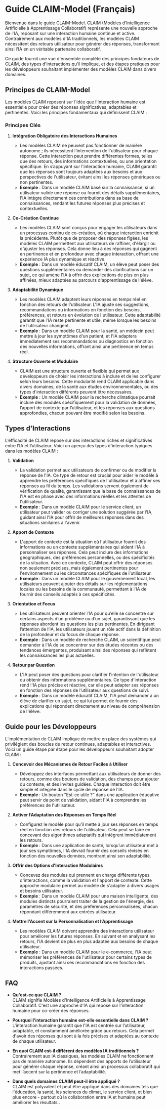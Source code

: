 # Guide CLAIM-Model (Français)

Bienvenue dans le guide CLAIM-Model. CLAIM (Modèles d'Intelligence Artificielle à Apprentissage Collaboratif) représente une nouvelle approche de l'IA, reposant sur une interaction humaine continue et active. Contrairement aux modèles d'IA traditionnels, les modèles CLAIM nécessitent des retours utilisateur pour générer des réponses, transformant ainsi l'IA en un véritable partenaire collaboratif.

Ce guide fournit une vue d'ensemble complète des principes fondateurs de CLAIM, des types d'interactions qu'il implique, et des étapes pratiques pour les développeurs souhaitant implémenter des modèles CLAIM dans divers domaines.

## Principes de CLAIM-Model

Les modèles CLAIM reposent sur l'idée que l'interaction humaine est essentielle pour créer des réponses significatives, adaptables et pertinentes. Voici les principes fondamentaux qui définissent CLAIM :

### Principes Clés

1. **Intégration Obligatoire des Interactions Humaines**
   - Les modèles CLAIM ne peuvent pas fonctionner de manière autonome ; ils nécessitent l'intervention de l'utilisateur pour chaque réponse. Cette interaction peut prendre différentes formes, telles que des retours, des informations contextuelles, ou une orientation spécifique. En s’appuyant sur l'interaction humaine, CLAIM garantit que les réponses sont toujours adaptées aux besoins et aux perspectives de l'utilisateur, évitant ainsi les réponses génériques ou non pertinentes.
   - **Exemple** : Dans un modèle CLAIM basé sur la connaissance, si un utilisateur valide une réponse ou fournit des détails supplémentaires, l'IA intègre directement ces contributions dans sa base de connaissances, rendant les futures réponses plus précises et contextuelles.

2. **Co-Création Continue**
   - Les modèles CLAIM sont conçus pour engager les utilisateurs dans un processus continu de co-création, où chaque interaction enrichit la précédente. Plutôt que de proposer des réponses figées, les modèles CLAIM permettent aux utilisateurs de raffiner, d'élargir ou d'ajuster les réponses. Cela donne lieu à des réponses qui gagnent en pertinence et en profondeur avec chaque interaction, offrant une expérience IA plus dynamique et réactive.
   - **Exemple** : Dans un modèle éducatif CLAIM, un élève peut poser des questions supplémentaires ou demander des clarifications sur un sujet, ce qui amène l'IA à offrir des explications de plus en plus affinées, mieux adaptées au parcours d'apprentissage de l'élève.

3. **Adaptabilité Dynamique**
   - Les modèles CLAIM adaptent leurs réponses en temps réel en fonction des retours de l'utilisateur. L'IA ajuste ses suggestions, recommandations ou informations en fonction des besoins, préférences, et retours en évolution de l'utilisateur. Cette adaptabilité garantit que l'IA reste pertinente et utile, même lorsque les besoins de l’utilisateur changent.
   - **Exemple** : Dans un modèle CLAIM pour la santé, un médecin peut mettre à jour les symptômes d'un patient, et l'IA adaptera immédiatement ses recommandations ou diagnostics en fonction des nouvelles informations, offrant ainsi une pertinence en temps réel.

4. **Structure Ouverte et Modulaire**
   - CLAIM est une structure ouverte et flexible qui permet aux développeurs de choisir les interactions à inclure et de les configurer selon leurs besoins. Cette modularité rend CLAIM applicable dans divers domaines, de la santé aux études environnementales, où des types d'interaction différents peuvent être nécessaires.
   - **Exemple** : Un modèle CLAIM pour la recherche climatique pourrait inclure des modules spécifiquement pour la validation de données, l’apport de contexte par l’utilisateur, et les réponses aux questions approfondies, chacun pouvant être modifié selon les besoins.

## Types d'Interactions

L’efficacité de CLAIM repose sur des interactions riches et significatives entre l’IA et l’utilisateur. Voici un aperçu des types d'interaction typiques dans les modèles CLAIM :

1. **Validation**
   - La validation permet aux utilisateurs de confirmer ou de modifier la réponse de l'IA. Ce type de retour est crucial pour aider le modèle à apprendre les préférences spécifiques de l'utilisateur et à affiner ses réponses au fil du temps. Les validations servent également de vérification de qualité, garantissant que la base de connaissances de l'IA est en phase avec des informations réelles et les attentes de l'utilisateur.
   - **Exemple** : Dans un modèle CLAIM pour le service client, un utilisateur peut valider ou corriger une solution suggérée par l'IA, guidant ainsi l'IA pour offrir de meilleures réponses dans des situations similaires à l'avenir.

2. **Apport de Contexte**
   - L'apport de contexte est la situation où l'utilisateur fournit des informations ou un contexte supplémentaires qui aident l'IA à personnaliser ses réponses. Cela peut inclure des informations géographiques, des préférences personnelles, ou des spécificités de la situation. Avec ce contexte, CLAIM peut offrir des réponses non seulement précises, mais également pertinentes pour l'environnement ou les circonstances spécifiques de l'utilisateur.
   - **Exemple** : Dans un modèle CLAIM pour le gouvernement local, les utilisateurs peuvent ajouter des détails sur les réglementations locales ou les besoins de la communauté, permettant à l'IA de fournir des conseils adaptés à ces spécificités.

3. **Orientation et Focus**
   - Les utilisateurs peuvent orienter l’IA pour qu’elle se concentre sur certains aspects d’un problème ou d’un sujet, garantissant que les réponses abordent les questions les plus pertinentes. En dirigeant l’attention de l’IA, les utilisateurs jouent un rôle actif dans la définition de la profondeur et du focus de chaque réponse.
   - **Exemple** : Dans un modèle de recherche CLAIM, un scientifique peut demander à l'IA de se concentrer sur des études récentes ou des tendances émergentes, produisant ainsi des réponses qui reflètent les connaissances les plus actuelles.

4. **Retour par Question**
   - L'IA peut poser des questions pour clarifier l'intention de l'utilisateur ou obtenir des informations supplémentaires. Ce type d'interaction rend l'IA plus précise et réactive, car elle peut adapter ses réponses en fonction des réponses de l’utilisateur aux questions de suivi.
   - **Exemple** : Dans un modèle éducatif CLAIM, l'IA peut demander à un élève de clarifier un sujet, ce qui lui permet de fournir des explications qui répondent directement au niveau de compréhension de l'élève.

## Guide pour les Développeurs

L’implémentation de CLAIM implique de mettre en place des systèmes qui privilégient des boucles de retour continues, adaptables et interactives. Voici un guide étape par étape pour les développeurs souhaitant adopter CLAIM :

1. **Concevoir des Mécanismes de Retour Faciles à Utiliser**
   - Développez des interfaces permettant aux utilisateurs de donner des retours, comme des boutons de validation, des champs pour ajouter du contexte, et des invites guidées. Chaque interaction doit être simple et intégrée dans le cycle de réponse de l'IA.
   - **Exemple** : Un bouton "Est-ce utile ?" dans une application éducative peut servir de point de validation, aidant l'IA à comprendre les préférences de l'utilisateur.

2. **Activer l’Adaptation des Réponses en Temps Réel**
   - Configurez le modèle pour qu’il mette à jour ses réponses en temps réel en fonction des retours de l'utilisateur. Cela peut se faire en concevant des algorithmes adaptatifs qui intègrent immédiatement les retours.
   - **Exemple** : Dans une application de santé, lorsqu’un utilisateur met à jour ses symptômes, l'IA devrait fournir des conseils révisés en fonction des nouvelles données, montrant ainsi son adaptabilité.

3. **Offrir des Options d'Interaction Modulaires**
   - Concevez des modules qui prennent en charge différents types d'interactions, comme la validation et l'apport de contexte. Cette approche modulaire permet au modèle de s'adapter à divers usages et besoins utilisateur.
   - **Exemple** : Dans un modèle CLAIM pour une maison intelligente, des modules distincts pourraient traiter de la gestion de l'énergie, des paramètres de sécurité, et des préférences personnalisées, chacun répondant différemment aux entrées utilisateur.

4. **Mettre l'Accent sur la Personnalisation et l’Apprentissage**
   - Les modèles CLAIM doivent apprendre des interactions utilisateur pour améliorer les futures réponses. En suivant et en analysant les retours, l'IA devient de plus en plus adaptée aux besoins de chaque utilisateur.
   - **Exemple** : Dans un modèle CLAIM pour le e-commerce, l'IA peut mémoriser les préférences de l'utilisateur pour certains types de produits, ajustant ainsi ses recommandations en fonction des interactions passées.

## FAQ

- **Qu'est-ce que CLAIM ?**  
  CLAIM signifie Modèles d'Intelligence Artificielle à Apprentissage Collaboratif. C'est une approche d'IA qui repose sur l'interaction humaine pour co-créer des réponses.

- **Pourquoi l'interaction humaine est-elle essentielle dans CLAIM ?**  
  L'interaction humaine garantit que l'IA est centrée sur l’utilisateur, adaptable, et constamment améliorée grâce aux retours. Cela permet d'avoir des réponses qui sont à la fois précises et adaptées au contexte de chaque utilisateur.

- **En quoi CLAIM est-il différent des modèles IA traditionnels ?**  
  Contrairement aux IA classiques, les modèles CLAIM ne fonctionnent pas de manière autonome. Ils dépendent des apports de l’utilisateur pour générer chaque réponse, créant ainsi un processus collaboratif qui met l’accent sur la pertinence et l’adaptabilité.

- **Dans quels domaines CLAIM peut-il être appliqué ?**  
  CLAIM est polyvalent et peut être appliqué dans des domaines tels que l'éducation, la santé, les sciences du climat, le service client, et bien plus encore - partout où la collaboration entre IA et humains peut améliorer les résultats..

